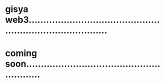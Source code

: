 # gisya web3................................................................................
# coming soon..........................................................

